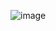 ![image](https://github.com/italoferreira0/Calculadora_de_IMC_React.js/assets/84740878/8260d585-16-44a8-97cc-9c5e424a274e)
